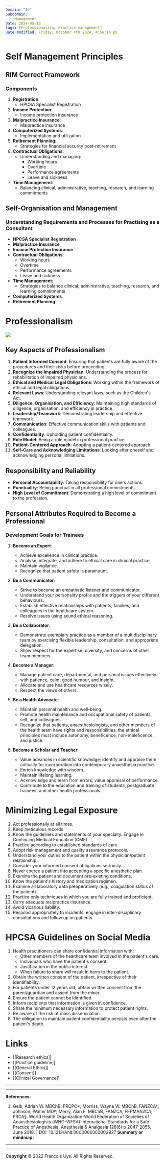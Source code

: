 ```yaml
---
Domain: "13"
Subdomain:
  - Management
Date: 2024-05-13
tags: [Professionalism, Practice-management]
Date modified: Friday, October 4th 2024, 4:56:14 pm
---
```


# Self Management Principles
## RIM Correct Framework

### Components

1. **Registration**:
	- HPCSA Specialist Registration
2. **Income Protection**:
	- Income protection insurance
3. **Malpractice Insurance**:
	- Malpractice insurance
4. **Computerized Systems**:
	- Implementation and utilization
5. **Retirement Planning**:
	- Strategies for financial security post-retirement
6. **Contractual Obligations**:
	- Understanding and managing:
		- Working hours
		- Overtime
		- Performance agreements
		- Leave and sickness
7. **Time Management**:
	- Balancing clinical, administrative, teaching, research, and learning commitments

## Self-Organisation and Management

### Understanding Requirements and Processes for Practising as a Consultant

- **HPCSA Specialist Registration**
- **Malpractice Insurance**
- **Income Protection Insurance**
- **Contractual Obligations**:
	- Working hours
	- Overtime
	- Performance agreements
	- Leave and sickness
- **Time Management**:
	- Strategies to balance clinical, administrative, teaching, research, and learning commitments
- **Computerized Systems**
- **Retirement Planning**
# Professionalism

![](Pasted%20image%2020240529171434.png)

## Key Aspects of Professionalism
1. **Patient Informed Consent**: Ensuring that patients are fully aware of the procedures and their risks before proceeding.
2. **Recognize the Impaired Physician**: Understanding the process for rehabilitation of impaired physicians.
3. **Ethical and Medical Legal Obligations**: Working within the framework of ethical and legal obligations.
4. **Relevant Laws**: Understanding relevant laws, such as the Children's Act.
5. **Diligence, Organisation, and Efficiency**: Maintaining high standards of diligence, organisation, and efficiency in practice.
6. **Leadership/Teamwork**: Demonstrating leadership and effective teamwork.
7. **Communication**: Effective communication skills with patients and colleagues.
8. **Confidentiality**: Upholding patient confidentiality.
9. **Role Model**: Being a role model in professional practice.
10. **Patient-Centered Approach**: Adopting a patient-centered approach.
11. **Self-Care and Acknowledging Limitations**: Looking after oneself and acknowledging personal limitations.

## Responsibility and Reliability
- **Personal Accountability**: Taking responsibility for one's actions.
- **Punctuality**: Being punctual in all professional commitments.
- **High Level of Commitment**: Demonstrating a high level of commitment to the profession.

## Personal Attributes Required to Become a Professional

### Development Goals for Trainees

1. **Become an Expert**:
   - Achieve excellence in clinical practice.
   - Analyse, integrate, and adhere to ethical care in clinical practice.
   - Maintain vigilance.
   - Recognize that patient safety is paramount.

2. **Be a Communicator**:
   - Strive to become an empathetic listener and communicator.
   - Understand your personality profile and the triggers of your different behaviours.
   - Establish effective relationships with patients, families, and colleagues in the healthcare system.
   - Resolve issues using sound ethical reasoning.

3. **Be a Collaborator**:
   - Demonstrate exemplary practice as a member of a multidisciplinary team by exercising flexible leadership, consultation, and appropriate delegation.
   - Show respect for the expertise, diversity, and concerns of other team members.

4. **Become a Manager**:
   - Manage patient care, departmental, and personal issues effectively with patience, calm, good humour, and insight.
   - Allocate and use healthcare resources wisely.
   - Respect the views of others.

5. **Be a Health Advocate**:
   - Maintain personal health and well-being.
   - Promote health maintenance and occupational safety of patients, self, and colleagues.
   - Recognize that patients, anaesthesiologists, and other members of the health team have rights and responsibilities; the ethical principles must include autonomy, beneficence, non-maleficence, and justice.

6. **Become a Scholar and Teacher**:
   - Value advances in scientific knowledge; identify and appraise them critically for incorporation into contemporary anaesthesia practice.
   - Enrich knowledge with wisdom.
   - Maintain lifelong learning.
   - Acknowledge and learn from errors; value appraisal of performance.
   - Contribute to the education and training of students, postgraduate trainees, and other health professionals.

# Minimizing Legal Exposure
1. Act professionally at all times.
2. Keep meticulous records.
3. Know the guidelines and statements of your specialty. Engage in Continuing Medical Education (CME).
4. Practice according to established standards of care.
5. Adopt risk management and quality assurance protocols.
6. Understand your duties to the patient within the physician/patient relationship.
7. Consider your informed consent obligations seriously.
8. Never coerce a patient into accepting a specific anesthetic plan.
9. Examine the patient and document pre-existing conditions.
10. Know the patient's history and medication regimen.
11. Examine all laboratory data preoperatively (e.g., coagulation status of the patient).
12. Practice only techniques in which you are fully trained and proficient.
13. Carry adequate malpractice insurance.
14. Avoid vicarious liability.
15. Respond appropriately to incidents: engage in inter-disciplinary consultations and follow up on patients.

# HPCSA Guidelines on Social Media
1. Health practitioners can share confidential information with:
   - Other members of the healthcare team involved in the patient's care.
   - Individuals who have the patient's consent.
   - Justification in the public interest.
   - When failure to share will result in harm to the patient.
2. Obtain the written consent of the patient, irrespective of their identifiability.
3. For patients under 12 years old, obtain written consent from the parent/guardian and assent from the minor.
4. Ensure the patient cannot be identified.
5. Inform recipients that information is given in confidence.
6. Share the minimum necessary information to protect patient rights.
7. Be aware of the risk of mass dissemination.
8. The obligation to maintain patient confidentiality persists even after the patient's death.

# Links
- [[Research ethics]]
- [[Practice guideline]]
- [[General Ethics]]
- [[Consent]]
- [[Clinical Governance]]

---

---
**References:**  

1. Gelb, Adrian W. MBChB, FRCPC*; Morriss, Wayne W. MBChB, FANZCA†; Johnson, Walter MD‡; Merry, Alan F. MBChB, FANZCA, FFPMANZCA, FRCA§. World Health Organization-World Federation of Societies of Anaesthesiologists (WHO-WFSA) International Standards for a Safe Practice of Anesthesia. Anesthesia & Analgesia 126(6):p 2047-2055, June 2018. | DOI: 10.1213/And.0000000000002927
**Summary or mindmap:**

------------------------------------------------------------------------------------------------------------------------------------------------------------------------------------------------------------------------------


---

**Copyright**
© 2022 Francois Uys. All Rights Reserved.
